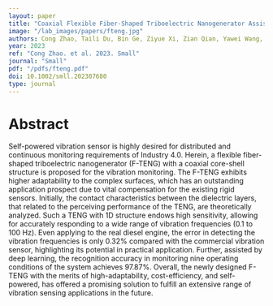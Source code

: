 ```yaml
---
layout: paper
title: "Coaxial Flexible Fiber-Shaped Triboelectric Nanogenerator Assisted by Deep Learning for Self-Powered Vibration Monitoring"
image: "/lab_images/papers/fteng.jpg"
authors: Cong Zhao, Taili Du, Bin Ge, Ziyue Xi, Zian Qian, Yawei Wang, Junpeng Wang, Fangyang Dong, Dianlong Shen, Zhenhao Zhan, Minyi Xu
year: 2023
ref: "Cong Zhao. et al. 2023. Small"
journal: "Small"
pdf: "/pdfs/fteng.pdf"
doi: 10.1002/smll.202307680
type: journal
---
```


# Abstract

Self-powered vibration sensor is highly desired for distributed and continuous monitoring requirements of Industry 4.0. Herein, a flexible fiber-shaped triboelectric nanogenerator (F-TENG) with a coaxial core-shell structure is proposed for the vibration monitoring. The F-TENG exhibits higher adaptability to the complex surfaces, which has an outstanding application prospect due to vital compensation for the existing rigid sensors. Initially, the contact characteristics between the dielectric layers, that related to the perceiving performance of the TENG, are theoretically analyzed. Such a TENG with 1D structure endows high sensitivity, allowing for accurately responding to a wide range of vibration frequencies (0.1 to 100 Hz). Even applying to the real diesel engine, the error in detecting the vibration frequencies is only 0.32% compared with the commercial vibration sensor, highlighting its potential in practical application. Further, assisted by deep learning, the recognition accuracy in monitoring nine operating conditions of the system achieves 97.87%. Overall, the newly designed F-TENG with the merits of high-adaptability, cost-efficiency, and self-powered, has offered a promising solution to fulfill an extensive range of vibration sensing applications in the future.

